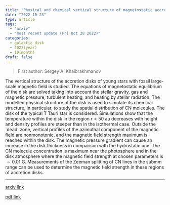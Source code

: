 ```yaml
---
title: "Physical and chemical vertical structure of magnetostatic accretion disks of young stars"
date: "2022-10-23"
type: article
tags:
  - "arxiv"
  - "most recent update (Fri Oct 28 2022)"
categories:
  - galactic disk
  - 2022(year)
  - 10(month)
draft: false
---
```


> First author: Sergey A. Khaibrakhmanov

 The vertical structure of the accretion disks of young stars with fossil
large-scale magnetic field is studied. The equations of magnetostatic
equilibrium of the disk are solved taking into account the stellar gravity, gas
and magnetic pressure, turbulent heating, and heating by stellar radiation. The
modelled physical structure of the disk is used to simulate its chemical
structure, in particular, to study the spatial distribution of CN molecules.
The disk of the typical T Tauri star is considered. Simulations show that the
temperature within the disk in the region $r<50$ au decreases with height and
density profiles are steeper than in the isothermal case. Outside the `dead'
zone, vertical profiles of the azimuthal component of the magnetic field are
nonmonotonic, and the magnetic field strength maximum is reached within the
disk. The magnetic pressure gradient can cause an increase in the disk
thickness in comparison with the hydrostatic one. The CN molecule concentration
is maximum near the photosphere and in the disk atmosphere where the magnetic
field strength at chosen parameters is $\sim 0.01$ G. Measurements of the
Zeeman splitting of CN lines in the submm range can be used to determine the
magnetic field strength in these regions of accretion disks.

---
[arxiv link](http://arxiv.org/abs/2210.12667v1)

[pdf link](http://arxiv.org/pdf/2210.12667v1)